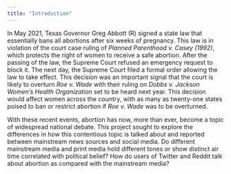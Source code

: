 ```yaml
---
title: "Introduction"
---
```


In May 2021, Texas Governor Greg Abbott (R) signed a state law that essentially bans all abortions after six weeks of pregnancy. This law is in violation of the court case ruling of *Planned Parenthood v. Casey (1992)*, which protects the right of women to receive a safe abortion. After the passing of the law, the Supreme Court refused an emergency request to block it. The next day, the Supreme Court filed a formal order allowing the law to take effect. This decision was an important signal that the court is likely to overturn *Roe v. Wade* with their ruling on *Dobbs v. Jackson Women’s Health Organization* set to be heard next year. This decision would affect women across the country, with as many as twenty-one states poised to ban or restrict abortion if *Roe v. Wade* was to be overturned.

With these recent events, abortion has now, more than ever, become a topic of widespread national debate. This project sought to explore the differences in how this contentious topic is talked about and reported between mainstream news sources and social media. Do different mainstream media and print media hold different tones or show distinct air time correlated with political belief? How do users of Twitter and Reddit talk about abortion as compared with the mainstream media?  

